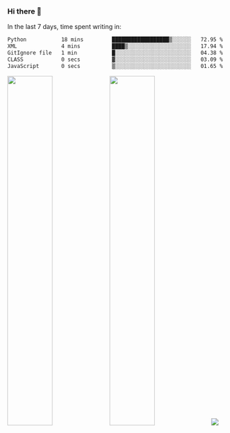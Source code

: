 ### Hi there 👋

In the last 7 days, time spent writing in:

<!--START_SECTION:waka-->

```txt
Python           18 mins         ██████████████████▒░░░░░░   72.95 %
XML              4 mins          ████▒░░░░░░░░░░░░░░░░░░░░   17.94 %
GitIgnore file   1 min           █░░░░░░░░░░░░░░░░░░░░░░░░   04.38 %
CLASS            0 secs          ▓░░░░░░░░░░░░░░░░░░░░░░░░   03.09 %
JavaScript       0 secs          ▒░░░░░░░░░░░░░░░░░░░░░░░░   01.65 %
```

<!--END_SECTION:waka-->

<img src="https://wakatime.com/share/@jimtje/5d0c92de-08f8-4a72-8f2f-6a9693d1e318.svg" width=45% height=45%> <img src="https://wakatime.com/share/@jimtje/501498ae-bda5-4da7-a89d-b40bcdd5556d.svg" width=45% height=45%>
![](https://hit.yhype.me/github/profile?user_id=43537315)
